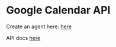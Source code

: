 # Google Calendar API

Create an agent here: [here](https://console.cloud.google.com/apis/library/calendar-json.googleapis.com)

API docs [here](https://developers.google.com/calendar/api/quickstart/python)